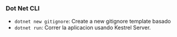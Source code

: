 ### Dot Net CLI
- `dotnet new gitignore`: Create a new gitignore template basado
- `dotnet run`: Correr la aplicacion usando Kestrel Server.
 